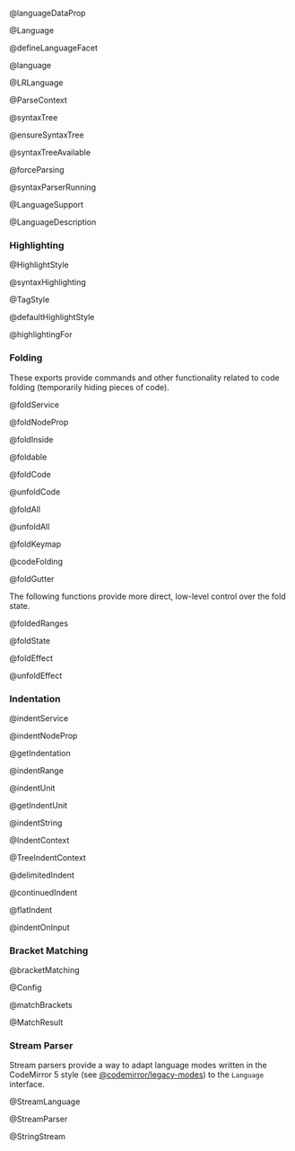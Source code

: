 @languageDataProp

@Language

@defineLanguageFacet

@language

@LRLanguage

@ParseContext

@syntaxTree

@ensureSyntaxTree

@syntaxTreeAvailable

@forceParsing

@syntaxParserRunning

@LanguageSupport

@LanguageDescription

### Highlighting

@HighlightStyle

@syntaxHighlighting

@TagStyle

@defaultHighlightStyle

@highlightingFor

### Folding

These exports provide commands and other functionality related to code
folding (temporarily hiding pieces of code).

@foldService

@foldNodeProp

@foldInside

@foldable

@foldCode

@unfoldCode

@foldAll

@unfoldAll

@foldKeymap

@codeFolding

@foldGutter

The following functions provide more direct, low-level control over
the fold state.

@foldedRanges

@foldState

@foldEffect

@unfoldEffect

### Indentation

@indentService

@indentNodeProp

@getIndentation

@indentRange

@indentUnit

@getIndentUnit

@indentString

@IndentContext

@TreeIndentContext

@delimitedIndent

@continuedIndent

@flatIndent

@indentOnInput

### Bracket Matching

@bracketMatching

@Config

@matchBrackets

@MatchResult

### Stream Parser

Stream parsers provide a way to adapt language modes written in the
CodeMirror 5 style (see
[@codemirror/legacy-modes](https://github.com/codemirror/legacy-modes))
to the `Language` interface.

@StreamLanguage

@StreamParser

@StringStream
